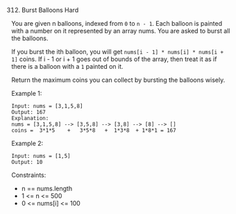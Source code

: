 312. Burst Balloons
Hard

You are given n balloons, indexed from `0` to `n - 1`. Each balloon is painted with a number on it represented by an array nums. You are asked to burst all the balloons.

If you burst the ith balloon, you will get `nums[i - 1] * nums[i] * nums[i + 1]` coins. If i - 1 or i + 1 goes out of bounds of the array, then treat it as if there is a balloon with a `1` painted on it.

Return the maximum coins you can collect by bursting the balloons wisely.

Example 1:

```
Input: nums = [3,1,5,8]
Output: 167
Explanation:
nums = [3,1,5,8] --> [3,5,8] --> [3,8] --> [8] --> []
coins =  3*1*5    +   3*5*8   +  1*3*8  + 1*8*1 = 167
```

Example 2:

```
Input: nums = [1,5]
Output: 10
```

Constraints:

- n == nums.length
- 1 <= n <= 500
- 0 <= nums[i] <= 100